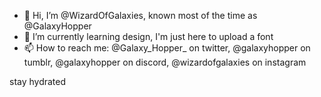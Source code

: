 - 👋 Hi, I’m @WizardOfGalaxies, known most of the time as @GalaxyHopper
- 🌱 I’m currently learning design, I'm just here to upload a font
- 📫 How to reach me: @Galaxy_Hopper_ on twitter, @galaxyhopper on tumblr, @galaxyhopper on discord, @wizardofgalaxies on instagram

stay hydrated
<!---
WizardOfGalaxies/WizardOfGalaxies is a ✨ special ✨ repository because its `README.md` (this file) appears on your GitHub profile.
You can click the Preview link to take a look at your changes.
--->
